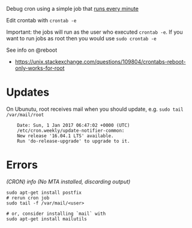 Debug cron using a simple job that [runs every minute](https://askubuntu.com/a/23438/)

Edit crontab with `crontab -e`

Important: the jobs will run as the user who executed `crontab -e`. If you want to run jobs as root then you would use `sudo crontab -e`

See info on @reboot
  - https://unix.stackexchange.com/questions/109804/crontabs-reboot-only-works-for-root

Updates
=======
On Ubunutu, root receives mail when you should update, e.g. `sudo tail /var/mail/root`

```
    Date: Sun, 1 Jan 2017 06:47:02 +0000 (UTC)
    /etc/cron.weekly/update-notifier-common:
    New release '16.04.1 LTS' available.
    Run 'do-release-upgrade' to upgrade to it.
```

Errors
======

*(CRON) info (No MTA installed, discarding output)*

```
sudo apt-get install postfix
# rerun cron job
sudo tail -f /var/mail/<user>

# or, consider installing `mail` with
sudo apt-get install mailutils

```
